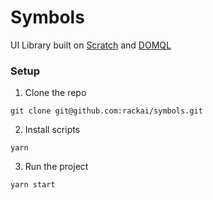 # Symbols

UI Library built on [Scratch](https://github.com/rackai/scratch) and [DOMQL](https://github.com/rackai/domql)

### Setup

1. Clone the repo
```
git clone git@github.com:rackai/symbols.git
```

2. Install scripts
```
yarn
```

3. Run the project
```
yarn start
```
